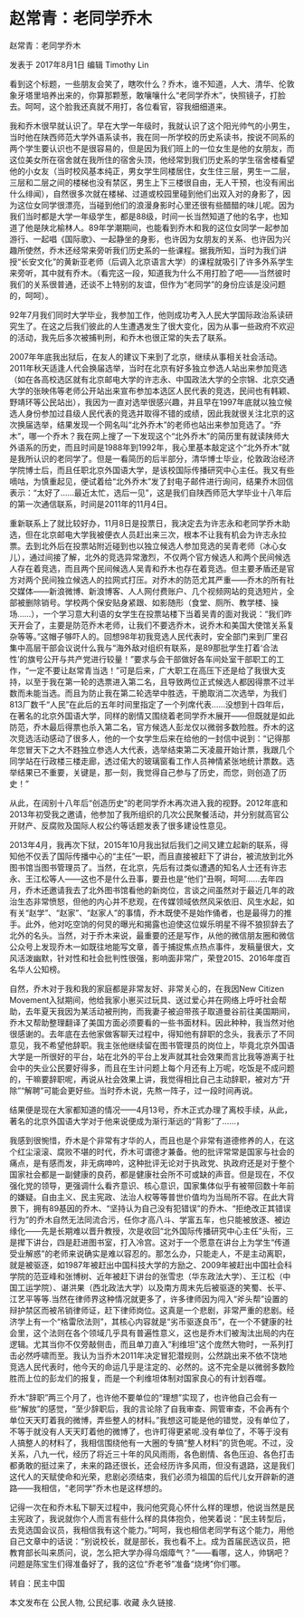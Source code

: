 # 赵常青：老同学乔木

赵常青：老同学乔木

发表于 2017年8月1日 编辑 Timothy Lin

看到这个标题，一些朋友会笑了，瞎吹什么？乔木，谁不知道，人大、清华、伦敦象牙塔里培养出来的，你算那颗葱，敢嚷嚷什么“老同学乔木”，快照镜子，打脸去。呵呵，这个脸我还真就不用打，各位看官，容我细细道来。

我和乔木很早就认识了。早在大学一年级时，我就认识了这个阳光帅气的小男生，当时他在陕西师范大学外语系读书，我在同一所学校的历史系读书，按说不同系的两个学生要认识也不是很容易的，但是因为我们班上的一位女生是他的女朋友，而这位美女所在宿舍就在我所住的宿舍头顶，他经常到我们历史系的学生宿舍楼看望他的小女友（当时校风基本纯正，男女学生同楼居住，女生住三层，男生一二层，三层和二层之间的楼梯也没有禁区，男生上下三楼很自由，无人干预，也没有闹出什么绯闻），自然很多次就在楼梯、过道或校园里碰到他们出双入对的身影了，因为这位女同学很漂亮，当碰到他们的浪漫身影时心里还很有些醋醋的味儿呢。因为我们当时都是大学一年级学生，都是88级，时间一长当然知道了他的名字，也知道了他是陕北榆林人。89年学潮期间，也能看到乔木和我的这位女同学一起参加游行、一起唱《国际歌》、一起静坐的身影，也许因为女朋友的关系、也许因为兴趣所使然，乔木还经常来旁听我们历史系的一些课程。据我所知，当时为我们讲授“长安文化”的黄新亚老师（后调入北京语言大学）的课程就吸引了许多外系学生来旁听，其中就有乔木。（看完这一段，知道我为什么不用打脸了吧——当然彼时我们的关系很普通，还谈不上特别的友谊，但作为“老同学”的身份应该是没问题的，呵呵）。

92年7月我们同时大学毕业，我参加工作，他则成功考入人民大学国际政治系读研究生了。在这之后我们彼此的人生遭遇发生了很大变化，因为从事一些政府不欢迎的活动，我先后多次被捕判刑，和乔木也很正常的失去了联系。

2007年年底我出狱后，在友人的建议下来到了北京，继续从事相关社会活动。2011年秋天适逢人代会换届选举，当时在北京有好多独立参选人站出来参加竞选（如在各高校选区就有北京邮电大学的许志永、中国政法大学的仝宗锦、北京交通大学的张映伟等老师公开站出来宣布参加本选区人民代表的竞选，民间也有韩颖、野靖环等公民站出），我因为一直对选举很感兴趣，并且早在1997年底就以独立候选人身份参加过县级人民代表的竞选并取得不错的成绩，因此我就很关注北京的这次换届选举，结果发现一个网名叫“北外乔木”的老师也站出来参加竞选了。“乔木”，哪一个乔木？我在网上搜了一下发现这个“北外乔木”的简历里有就读陕师大外语系的历史，而且时间是1988年到1992年，我心里基本敲定这个“北外乔木”就是我所认识的老同学了。但是一看简历的后半部分，清华博士毕业，伦敦政治经济学院博士后，而且任职北京外国语大学，是该校国际传播研究中心主任。我又有些嘀咕，为慎重起见，便试着给“北外乔木”发了封电子邮件进行询问，结果乔木回信表示：“太好了……最近太忙，选后一见”，这是我们自陕西师范大学毕业十八年后的第一次通信联系，时间是2011年的11月4日。

重新联系上了就比较好办，11月8日是投票日，我决定去为许志永和老同学乔木助选，但在北京邮电大学我被便衣人员赶出来三次，根本不让我有机会为许志永拉票。去到北外后在投票站附近碰到也以独立候选人参加竞选的吴青老师（冰心女儿），通过间接了解，北外的竞选异常激烈，不仅两个官方候选人和两个民间候选人存在着竞选，而且两个民间候选人吴青和乔木也存在着竞选。但主要矛盾还是官方对两个民间独立候选人的拉网式打压。对乔木的防范尤其严重——乔木的所有社交媒体——新浪微博、新浪博客、人人网付费账户、几个视频网站的竞选短片，全部被删除销号。学校两个保安贴身紧跟、如影随形（食堂、厕所、教学楼、操场……），一个学习意大利语的女学生在投票站楼下当着吴青的面对我说：“我们昨天开会了，主要是防范乔木老师，让我们不要选乔木，说乔木和美国大使馆关系复杂等等。”这帽子够吓人的。回想98年初我竞选人民代表时，安全部门来到厂里召集中高层干部会议说什么我与“海外敌对组织有联系，是89那批学生打着‘合法性’的旗号公开与共产党进行较量！”要求与会干部做好各车间处室干部职工的工作，“一定不要让赵常青当选！”可是后来，广大职工在高压下还是给了我很大支持，以至于我在第一轮的选票进入第二名，且导致两位正式候选人都因得票不过半数而未能当选。而且为防止我在第二轮选举中胜选，干脆取消二次选举，为我们813厂数千“人民”在此后的五年时间里指定了一个列席代表……没想到十四年后，在著名的北京外国语大学，同样的剧情又围绕着老同学乔木展开——但既就是如此防范，乔木最后得票也杀入第二名，官方候选人彭龙仅以微弱多数险胜。乔木的这次竞选活动感动了很多人，他的一个女学生后来在给他的一封信中说到：“记得那年您冒天下之大不韪独立参选人大代表，选举结束第二天凌晨开始计票，我跟几个同学站在行政楼三楼走廊，透过偌大的玻璃窗看工作人员神情紧张地统计票数。选举结果已不重要，关键是，那一刻，我觉得自己参与了历史，而您，则创造了历史！”

从此，在阔别十八年后“创造历史”的老同学乔木再次进入我的视野。2012年底和2013年初受我之邀请，他参加了我所组织的几次公民聚餐活动，并分别就高官公开财产、反腐败及国际人权公约等话题发表了很多建设性意见。

2013年4月，我再次下狱，2015年10月我出狱后我们之间又建立起新的联系，得知他不仅丢了国际传播中心的“主任”一职，而且直接被赶下了讲台，被流放到北外图书馆当图书管理员了。当然，在北京，先后有过类似遭遇的知名人士还有许志永、王江松等人——这也不是什么丑事，要丑也是“他们”丑啊，呵呵……去年四月，乔木还邀请我去了北外图书馆看他的新岗位，言谈之间虽然对于最近几年的政治生态非常愤怒，但他的内心并不悲观，在传媒领域依然风采依旧、风生水起，如有关“赵学”、“赵家”、“赵家人”的事情，乔木既使不是始作俑者，也是最得力的推手。此外，他对吃空饷的何炅的曝光和揭露也迫使这位娱乐明星不得不狼狈辞去了北外的名头。当然，对于乔木来说，最重要的还是写作，从他的微信朋友圈和微信公众号上发现乔木一如既往地能写文章，善于捕捉焦点热点事件，发稿量很大，文风活泼幽默，针对性和社会批判性很强，影响面非常广，荣登2015、2016年度百名华人公知榜。

自然，乔木对于我和我的家庭都是非常友好、非常关心的，在我因New Citizen Movement入狱期间，他给我家小崽买过玩具、送过爱心并在网络上呼吁社会帮助，去年夏天我因为某活动被刑拘，而我妻子被迫带孩子取道曼谷前往美国期间，乔木又帮助整理翻译了美国方面必须要看的一些书面材料。因此种种，我当然对他很感谢的。去年底在去他家做客聊天过程中，得知他有辞职的念头，我表示了不同意见，我不希望他辞职。我主张他继续留在图书管理员的岗位上，毕竟北京外国语大学是一所很好的平台，站在北外的平台上发声就其社会效果而言比我等游离于社会中的失业公民要好得多，而且在生计问题上每个月还有上万呢，吃饭是不成问题的，干嘛要辞职呢，再说从社会效果上讲，我觉得相比自己主动辞职，被对方“开除”“解聘”可能会更好些。当时乔木说，先熬一阵子，过一段时间再说。

结果便是现在大家都知道的情况——4月13号，乔木正式办理了离校手续，从此，著名的北京外国语大学对于他来说便成为渐行渐远的“背影”了……，

我感到很惋惜，乔木是个非常有才华的人，而且也是个非常有道德修养的人，在这个红尘滚滚、腐败不堪的时代，乔木可谓德才兼备。他的批评常常是国家与社会的痛点，是有感而发，非无病呻吟，这种批评无论对于执政党、执政府还是对于整个国家社会都是一副健康的良药，都是健康社会所不可或缺的声音。但是现在，不仅强化党的领导，更强调什么看齐意识、核心意识，国家集体似乎有被带回数十年前的嫌疑。自由主义、民主宪政、法治人权等等普世价值均为当局所不容。在此大背景下，拥有89基因的乔木、“坚持认为自己没有犯错误”的乔木、“拒绝改正其错误行为”的乔木自然无法同流合污，任你才高八斗、学富五车，也只能被放逐、被边缘化——先是长期难以晋升教授，次是收回“北外国际传播研究中心主任”头衔，三是撵下讲台，四是赶进图书室，打入冷宫。这对于一个愿意在讲台上为学生“传道受业解惑”的老师来说确实是难以容忍的。那怎么办，只能走人，不是主动离职，就是被驱逐，如1987年被赶出中国科技大学的方励之、2009年被赶出中国社会科学院的范亚峰和张博树、近年被赶下讲台的张雪忠（华东政法大学）、王江松（中国工运学院）、谌洪果（西北政法大学）以及南方周末先后被驱逐的笑蜀、长平、江艺平等等.当然在律师界这种情况就更多了，许多律师因为闯入“斧头帮”设置的辩护禁区而被吊销律师证，赶下律师岗位。这真是一个悲剧，非常严重的悲剧。经济学上有一个“格雷欣法则”，其核心内容就是“劣币驱逐良币”，在一个不健康的社会里，这个法则在各个领域几乎具有普遍性意义，这也是乔木们被淘汰出局的内在逻辑。尤其当你不仅旁敲侧击，而且单刀直入“利维坦”这个庞然大物时，一系列打击必然呼啸而至。我认为当乔木2011年决定冒犯潜规则，公然跳出来不依不饶地竞选人民代表时，他今天的命运几乎是注定的、必然的。这不完全是以微弱多数险胜而上位的彭龙们的报复，而是一个利维坦体制对国家良心的有计划吞噬。

乔木“辞职”两三个月了，也许他不要单位的“理想”实现了，也许他自己会有一些“解放”的感觉，“至少辞职后，我的言论除了自我审查、网管审查，不会再有个单位天天盯着我的微博，弄些整人的材料。”我想这可能是他的错觉，没有单位了，不等于就没有人天天盯着他的微博了，也许盯得更紧呢.没有单位了，不等于没有人搞整人的材料了，我相信围绕他有一大圈的专搞“整人材料”的货色呢。不过，没关系，八九一代，经历了将近三十年的风风雨雨，各色剧情、各色压迫、各色打击都勇敢的挺过来了，未来的路还很长，还会经历许多风雨，但没有退路，这是我们这代人的天赋使命和光荣，悲剧必须结束，我们必须为祖国的后代儿女开辟新的道路——我相信，“老同学”乔木也是这样想的。

记得一次在和乔木私下聊天过程中，我问他究竟心怀什么样的理想，他说当然是民主宪政了，我说就你个人而言有些什么样的具体抱负，他笑着说：“民主转型后，去竞选国会议员，我相信我有这个能力。”呵呵，我也相信老同学有这个能力，用他自己文章中的话说：“别说校长，就是部长，我也看不上。成为首届民选议员，把教育部长叫来质问，说，怎么把大学办得乌烟瘴气？”——看哪，这人，帅锅吧？问题是陈宝生们得准备好了，我的这位“乔老爷”准备“烧烤”你们哪。

转自：民主中国

本文发布在 公民人物, 公民纪事. 收藏 永久链接.